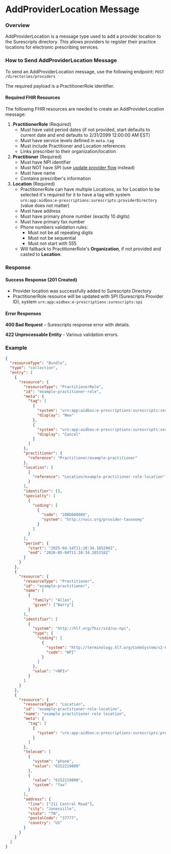 # AddProviderLocation Message

### Overview

AddProviderLocation is a message type used to add a provider location to the Surescripts directory. This allows providers to register their practice locations for electronic prescribing services.

### How to Send AddProviderLocation Message

To send an AddProviderLocation message, use the following endpoint: `POST /directories/providers`

The required payload is a PractitionerRole identifier.

#### Required FHIR Resources

The following FHIR resources are needed to create an AddProviderLocation message:

1. **PractitionerRole** (Required)
   * Must have valid period dates (if not provided, start defaults to current date and end defaults to 2/31/2099 12:00:00 AM EST)
   * Must have service levels defined in `meta.tag`
   * Must include Practitioner and Location references
   * Links prescriber to their organization/location
2. **Practitioner** (Required)
   * Must have NPI identifier
   * Must NOT have SPI (use [update provider flow](updateproviderlocation-message.md) instead)
   * Must have name
   * Contains prescriber's information
3. **Location** (Required)
   * PractitionerRole can have multiple Locations, so for Location to be selected it's required for it to have a tag with system `urn:app:aidbox:e-prescriptions:surescripts:providerDirectory` (value does not matter)
   * Must have address
   * Must have primary phone number (exactly 10 digits)
   * Must have primary fax number
   * Phone numbers validation rules:
     * Must not be all repeating digits
     * Must not be sequential
     * Must not start with 555
   * Will fallback to PractitionerRole's **Organization**, if not provided and casted to **Location**.

### Response

#### Success Response (201 Created)

* Provider location was successfully added to Surescripts Directory
* PractitionerRole resource will be updated with SPI (Surescripts Provider ID), system `urn:app:aidbox:e-prescriptions:surescripts:spi`

#### Error Responses

**400 Bad Request** – Surescripts response error with details.

**422 Unprocessable Entity** - Various validation errors.

### Example

```json
{
  "resourceType": "Bundle",
  "type": "collection",
  "entry": [
    {
      "resource": {
        "resourceType": "PractitionerRole",
        "id": "example-practitioner-role",
        "meta": {
          "tag": [
            {
              "system": "urn:app:aidbox:e-prescriptions:surescripts:serviceLevel",
              "display": "New"
            },
            {
              "system": "urn:app:aidbox:e-prescriptions:surescripts:serviceLevel",
              "display": "Cancel"
            }
          ]
        },
        "practitioner": {
          "reference": "Practitioner/example-practitioner"
        },
        "location": [
          {
            "reference": "Location/example-practitioner-role-location"
          }
        ],
        "identifier": [],
        "specialty": [
          {
            "coding": [
              {
                "code": "208D00000X",
                "system": "http://nucc.org/provider-taxonomy"
              }
            ]
          }
        ],
        "period": {
          "start": "2025-04-14T11:20:34.185298Z",
          "end": "2026-05-04T11:20:34.185318Z"
        }
      }
    },
    {
      "resource": {
        "resourceType": "Practitioner",
        "id": "example-practitioner",
        "name": [
          {
            "family": "Allen",
            "given": ["Barry"]
          }
        ],
        "identifier": [
          {
            "system": "http://hl7.org/fhir/sid/us-npi",
            "type": {
              "coding": [
                {
                  "system": "http://terminology.hl7.org/CodeSystem/v2-0203",
                  "code": "NPI"
                }
              ]
            },
            "value": "<NPI>"
          }
        ]
      }
    },
    {
      "resource": {
        "resourceType": "Location",
        "id": "example-practitioner-role-location",
        "name": "example practitioner role location",
        "meta": {
          "tag": [
            {
              "system": "urn:app:aidbox:e-prescriptions:surescripts:providerDirectory"
            }
          ]
        },
        "telecom": [
          {
            "system": "phone",
            "value": "6152219800"
          },
          {
            "value": "6152219800",
            "system": "fax"
          }
        ],
        "address": {
          "line": ["211 Central Road"],
          "city": "Jonesville",
          "state": "TN",
          "postalCode": "37777",
          "country": "US"
        }
      }
    }
  ]
}
```
